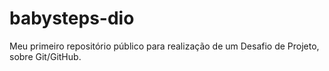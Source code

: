 # babysteps-dio
Meu primeiro repositório público para realização de um Desafio de Projeto, sobre Git/GitHub.

